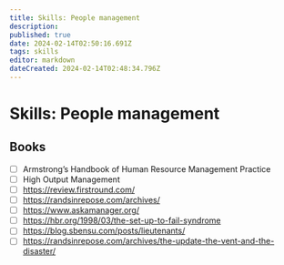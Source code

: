 ```yaml
---
title: Skills: People management
description: 
published: true
date: 2024-02-14T02:50:16.691Z
tags: skills
editor: markdown
dateCreated: 2024-02-14T02:48:34.796Z
---
```


# Skills: People management

## Books
- [ ] Armstrong’s Handbook of Human Resource Management Practice
- [ ] High Output Management
- [ ] https://review.firstround.com/
- [ ] https://randsinrepose.com/archives/
- [ ] https://www.askamanager.org/
- [ ] https://hbr.org/1998/03/the-set-up-to-fail-syndrome
- [ ] https://blog.sbensu.com/posts/lieutenants/
- [ ] https://randsinrepose.com/archives/the-update-the-vent-and-the-disaster/